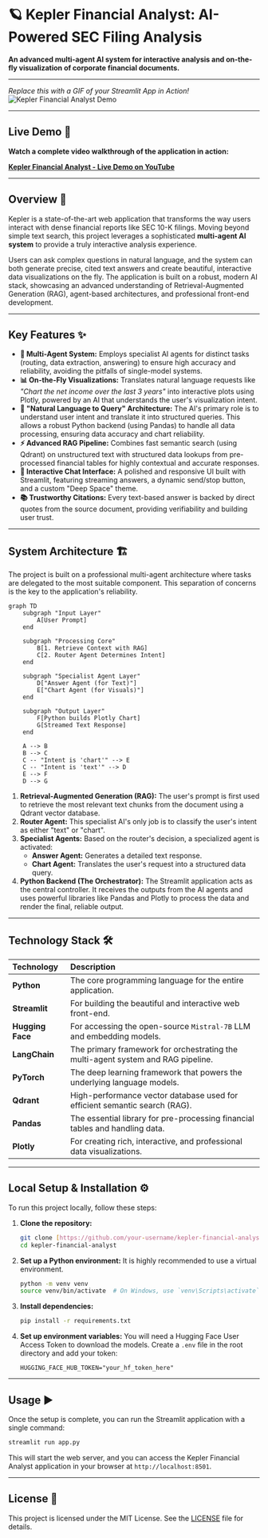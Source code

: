 # 🪐 Kepler Financial Analyst: AI-Powered SEC Filing Analysis

**An advanced multi-agent AI system for interactive analysis and on-the-fly visualization of corporate financial documents.**

---

*Replace this with a GIF of your Streamlit App in Action!*
![Kepler Financial Analyst Demo](placeholder.gif)

---
## Live Demo 🚀

**Watch a complete video walkthrough of the application in action:**

[**Kepler Financial Analyst - Live Demo on YouTube**](https://youtu.be/9pQUymQ_7B0?si=FevXhvyDuY1VGX7L)

---

## Overview 📝

Kepler is a state-of-the-art web application that transforms the way users interact with dense financial reports like SEC 10-K filings. Moving beyond simple text search, this project leverages a sophisticated **multi-agent AI system** to provide a truly interactive analysis experience.

Users can ask complex questions in natural language, and the system can both generate precise, cited text answers and create beautiful, interactive data visualizations on the fly. The application is built on a robust, modern AI stack, showcasing an advanced understanding of Retrieval-Augmented Generation (RAG), agent-based architectures, and professional front-end development.

---

##  Key Features ✨

* **🤖 Multi-Agent System:** Employs specialist AI agents for distinct tasks (routing, data extraction, answering) to ensure high accuracy and reliability, avoiding the pitfalls of single-model systems.
* **📊 On-the-Fly Visualizations:** Translates natural language requests like *"Chart the net income over the last 3 years"* into interactive plots using Plotly, powered by an AI that understands the user's visualization intent.
* **🧠 "Natural Language to Query" Architecture:** The AI's primary role is to understand user intent and translate it into structured queries. This allows a robust Python backend (using Pandas) to handle all data processing, ensuring data accuracy and chart reliability.
* **⚡ Advanced RAG Pipeline:** Combines fast semantic search (using Qdrant) on unstructured text with structured data lookups from pre-processed financial tables for highly contextual and accurate responses.
* **💬 Interactive Chat Interface:** A polished and responsive UI built with Streamlit, featuring streaming answers, a dynamic send/stop button, and a custom "Deep Space" theme.
* **📚 Trustworthy Citations:** Every text-based answer is backed by direct quotes from the source document, providing verifiability and building user trust.

---

##  System Architecture 🏗️

The project is built on a professional multi-agent architecture where tasks are delegated to the most suitable component. This separation of concerns is the key to the application's reliability.

```mermaid
graph TD
    subgraph "Input Layer"
        A[User Prompt]
    end

    subgraph "Processing Core"
        B[1. Retrieve Context with RAG]
        C[2. Router Agent Determines Intent]
    end

    subgraph "Specialist Agent Layer"
        D["Answer Agent (for Text)"]
        E["Chart Agent (for Visuals)"]
    end

    subgraph "Output Layer"
        F[Python builds Plotly Chart]
        G[Streamed Text Response]
    end

    A --> B
    B --> C
    C -- "Intent is 'chart'" --> E
    C -- "Intent is 'text'" --> D
    E --> F
    D --> G
```

1.  **Retrieval-Augmented Generation (RAG):** The user's prompt is first used to retrieve the most relevant text chunks from the document using a Qdrant vector database.
2.  **Router Agent:** This specialist AI's only job is to classify the user's intent as either "text" or "chart".
3.  **Specialist Agents:** Based on the router's decision, a specialized agent is activated:
    * **Answer Agent:** Generates a detailed text response.
    * **Chart Agent:** Translates the user's request into a structured data query.
4.  **Python Backend (The Orchestrator):** The Streamlit application acts as the central controller. It receives the outputs from the AI agents and uses powerful libraries like Pandas and Plotly to process the data and render the final, reliable output.

---

##  Technology Stack 🛠️

| Technology | Description |
| :--- | :--- |
| **Python** | The core programming language for the entire application. |
| **Streamlit** | For building the beautiful and interactive web front-end. |
| **Hugging Face** | For accessing the open-source `Mistral-7B` LLM and embedding models. |
| **LangChain** | The primary framework for orchestrating the multi-agent system and RAG pipeline. |
| **PyTorch** | The deep learning framework that powers the underlying language models. |
| **Qdrant** | High-performance vector database used for efficient semantic search (RAG). |
| **Pandas** | The essential library for pre-processing financial tables and handling data. |
| **Plotly** | For creating rich, interactive, and professional data visualizations. |

---

##  Local Setup & Installation ⚙️

To run this project locally, follow these steps:

1.  **Clone the repository:**
    ```bash
    git clone [https://github.com/your-username/kepler-financial-analyst.git](https://github.com/your-username/kepler-financial-analyst.git)
    cd kepler-financial-analyst
    ```

2.  **Set up a Python environment:**
    It is highly recommended to use a virtual environment.
    ```bash
    python -m venv venv
    source venv/bin/activate  # On Windows, use `venv\Scripts\activate`
    ```

3.  **Install dependencies:**
    ```bash
    pip install -r requirements.txt
    ```

4.  **Set up environment variables:**
    You will need a Hugging Face User Access Token to download the models. Create a `.env` file in the root directory and add your token:
    ```
    HUGGING_FACE_HUB_TOKEN="your_hf_token_here"
    ```

---

##  Usage ▶️

Once the setup is complete, you can run the Streamlit application with a single command:

```bash
streamlit run app.py
```

This will start the web server, and you can access the Kepler Financial Analyst application in your browser at `http://localhost:8501`.

---

##  License 📄

This project is licensed under the MIT License. See the [LICENSE](LICENSE) file for details.
